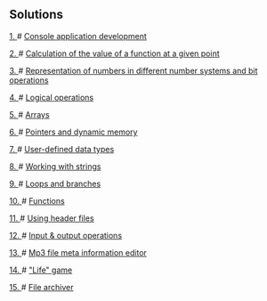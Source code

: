 ## Solutions

<a href = "https://github.com/fadyat/ITMO-PUBLIC/blob/master/Programming/I%20semester/Problems/lab1.pdf"> 1. </a> # 
<a href = "https://github.com/fadyat/ITMO-PUBLIC/blob/master/Programming/I%20semester/Labs/lab1.c"> Console application development </a>

<a href = "https://github.com/fadyat/ITMO-PUBLIC/blob/master/Programming/I%20semester/Problems/lab2.pdf"> 2. </a> # 
<a href = "https://github.com/fadyat/ITMO-PUBLIC/blob/master/Programming/I%20semester/Labs/lab2.c"> Calculation of the value of a function at a given point </a>

<a href = "https://github.com/fadyat/ITMO-PUBLIC/blob/master/Programming/I%20semester/Problems/lab3.pdf"> 3. </a> # 
<a href = "https://github.com/fadyat/ITMO-PUBLIC/blob/master/Programming/I%20semester/Labs/lab3.c"> Representation of numbers in different number systems and bit operations </a>

<a href = "https://github.com/fadyat/ITMO-PUBLIC/blob/master/Programming/I%20semester/Problems/lab4.pdf"> 4. </a> # 
<a href = "https://github.com/fadyat/ITMO-PUBLIC/blob/master/Programming/I%20semester/Labs/lab4.c"> Logical operations </a>

<a href = "https://github.com/fadyat/ITMO-PUBLIC/blob/master/Programming/I%20semester/Problems/lab5.pdf"> 5. </a> # 
<a href = "https://github.com/fadyat/ITMO-PUBLIC/blob/master/Programming/I%20semester/Labs/lab5.c"> Arrays </a>

<a href = "https://github.com/fadyat/ITMO-PUBLIC/blob/master/Programming/I%20semester/Problems/lab6.pdf"> 6. </a> # 
<a href = "https://github.com/fadyat/ITMO-PUBLIC/blob/master/Programming/I%20semester/Labs/lab6.c"> Pointers and dynamic memory </a>

<a href = "https://github.com/fadyat/ITMO-PUBLIC/blob/master/Programming/I%20semester/Problems/lab7.pdf"> 7. </a> # 
<a href = "https://github.com/fadyat/ITMO-PUBLIC/blob/master/Programming/I%20semester/Labs/lab7.c"> User-defined data types </a>

<a href = "https://github.com/fadyat/ITMO-PUBLIC/blob/master/Programming/I%20semester/Problems/lab8.pdf"> 8. </a> # 
<a href = "https://github.com/fadyat/ITMO-PUBLIC/blob/master/Programming/I%20semester/Labs/lab8/lab81.c"> Working with strings </a>

<a href = "https://github.com/fadyat/ITMO-PUBLIC/blob/master/Programming/I%20semester/Problems/lab9.pdf"> 9. </a> # 
<a href = "https://github.com/fadyat/ITMO-PUBLIC/blob/master/Programming/I%20semester/Labs/lab9.c"> Loops and branches </a>

<a href = "https://github.com/fadyat/ITMO-PUBLIC/blob/master/Programming/I%20semester/Problems/labb10.pdf"> 10. </a> # 
<a href = "https://github.com/fadyat/ITMO-PUBLIC/blob/master/Programming/I%20semester/Labs/labb10.c"> Functions </a>

<a href = "https://github.com/fadyat/ITMO-PUBLIC/blob/master/Programming/I%20semester/Problems/labb11.pdf"> 11. </a> # 
<a href = "https://github.com/fadyat/ITMO-PUBLIC/tree/master/Programming/I%20semester/Labs/labb11"> Using header files </a>

<a href = "https://github.com/fadyat/ITMO-PUBLIC/blob/master/Programming/I%20semester/Problems/labb12.pdf"> 12. </a> # 
<a href = "https://github.com/fadyat/ITMO-PUBLIC/blob/master/Programming/I%20semester/Labs/labb12.c"> Input & output operations </a>

<a href = "https://github.com/fadyat/ITMO-PUBLIC/blob/master/Programming/I%20semester/Problems/labb13.pdf"> 13. </a> # 
<a href = "https://github.com/fadyat/ITMO-PUBLIC/tree/master/Programming/I%20semester/Labs/labb13"> Mp3 file meta information editor </a>

<a href = "https://github.com/fadyat/ITMO-PUBLIC/blob/master/Programming/I%20semester/Problems/labb14.pdf"> 14. </a> # 
<a href = "https://github.com/fadyat/ITMO-PUBLIC/blob/master/Programming/I%20semester/Labs/labb14/main.c"> "Life" game </a>

<a href = "https://github.com/fadyat/ITMO-PUBLIC/blob/master/Programming/I%20semester/Problems/labb15.pdf"> 15. </a> # 
<a href = "https://github.com/fadyat/ITMO-PUBLIC/blob/master/Programming/I%20semester/Labs/labb15/labb15.c"> File archiver </a>



